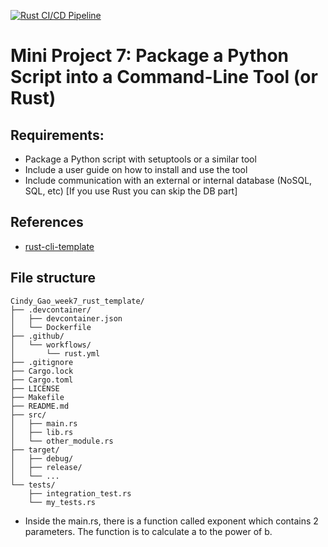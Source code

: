 [![Rust CI/CD Pipeline](https://github.com/nogibjj/Cindy_Gao_week7_rust_template/actions/workflows/rust.yml/badge.svg)](https://github.com/nogibjj/Cindy_Gao_week7_rust_template/actions/workflows/rust.yml)

# Mini Project 7: Package a Python Script into a Command-Line Tool (or Rust)
## Requirements:<br>
* Package a Python script with setuptools or a similar tool
* Include a user guide on how to install and use the tool
* Include communication with an external or internal database (NoSQL, SQL, etc) [If you use Rust you can skip the DB part]


## References

* [rust-cli-template](https://github.com/kbknapp/rust-cli-template)

## File structure
```plaintext
Cindy_Gao_week7_rust_template/
├── .devcontainer/
│   ├── devcontainer.json
│   └── Dockerfile
├── .github/
│   └── workflows/
│       └── rust.yml
├── .gitignore
├── Cargo.lock
├── Cargo.toml
├── LICENSE
├── Makefile
├── README.md
├── src/
│   ├── main.rs
│   ├── lib.rs
│   └── other_module.rs
├── target/
│   ├── debug/
│   ├── release/
│   └── ...
└── tests/
    ├── integration_test.rs
    └── my_tests.rs
```
* Inside the main.rs, there is a function called exponent which contains 2 parameters. The function is to calculate a to the power of b.
